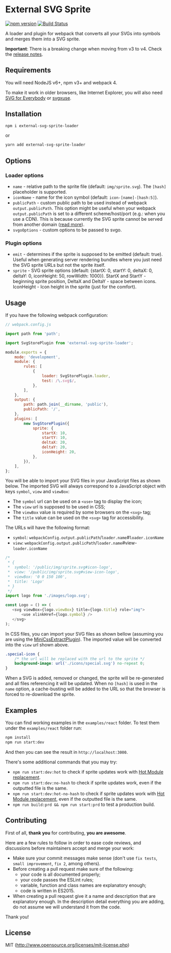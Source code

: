 # External SVG Sprite

[![npm version](https://badge.fury.io/js/external-svg-sprite-loader.svg)](https://badge.fury.io/js/external-svg-sprite-loader)
[![Build Status](https://travis-ci.org/karify/external-svg-sprite-loader.svg?branch=master)](https://travis-ci.org/karify/external-svg-sprite-loader)

A loader and plugin for webpack that converts all your SVGs into symbols and merges them into a SVG sprite.

**Important**: There is a breaking change when moving from v3 to v4. Check the [release notes](https://github.com/karify/external-svg-sprite-loader/releases/tag/v4.0.0).

## Requirements

You will need NodeJS v6+, npm v3+ and webpack 4.

To make it work in older browsers, like Internet Explorer, you will also need [SVG for Everybody](https://github.com/jonathantneal/svg4everybody) or [svgxuse](https://github.com/Keyamoon/svgxuse).

## Installation

```bash
npm i external-svg-sprite-loader
```

or

```bash
yarn add external-svg-sprite-loader
```

## Options

### Loader options

- `name` - relative path to the sprite file (default: `img/sprite.svg`). The `[hash]` placeholder is supported.
- `iconName` - name for the icon symbol (default: `icon-[name]-[hash:5]`).
- `publicPath` - custom public path to be used instead of webpack `output.publicPath`. This option might be useful when your webpack `output.publicPath` is set to a different scheme/host/port (e.g.: when you use a CDN). This is because currently the SVG sprite cannot be served from another domain ([read more](https://stackoverflow.com/questions/32850536/cross-domain-svg-sprite)).
- `svgoOptions` - custom options to be passed to svgo.

### Plugin options

- `emit` - determines if the sprite is supposed to be emitted (default: true). Useful when generating server rendering bundles where you just need the SVG sprite URLs but not the sprite itself.
- `sprite` - SVG sprite options (default: {startX: 0, startY: 0, deltaX: 0, deltaY: 0, iconHeight: 50, rowWidth: 1000}). StartX and StartY - beginning sprite position, DeltaX and DeltaY - space between icons. IconHeight - Icon height in the sprite (just for the comfort).

## Usage

If you have the following webpack configuration:

```js
// webpack.config.js

import path from 'path';

import SvgStorePlugin from 'external-svg-sprite-loader';

module.exports = {
    mode: 'development',
    module: {
        rules: [
            {
                loader: SvgStorePlugin.loader,
                test: /\.svg$/,
            },
        ],
    },
    output: {
        path: path.join(__dirname, 'public'),
        publicPath: '/',
    },
    plugins: [
        new SvgStorePlugin({
            sprite: {
                startX: 10,
                startY: 10,
                deltaX: 20,
                deltaY: 20,
                iconHeight: 20,
            },
        }),
    ],
};
```

You will be able to import your SVG files in your JavaScript files as shown below.
The imported SVG will always correspond to a JavaScript object with keys `symbol`, `view` and `viewBox`:
- The `symbol` url can be used on a `<use>` tag to display the icon;
- The `view` url is supposed to be used in CSS;
- The `viewBox` value is required by some browsers on the `<svg>` tag;
- The `title` value can be used on the `<svg>` tag for accessibility.

The URLs will have the following format:
- `symbol`: `webpackConfig.output.publicPath`/`loader.name`#`loader.iconName`
- `view`: `webpackConfig.output.publicPath`/`loader.name`#view-`loader.iconName`

```js
/*
 * {
 *  symbol: '/public/img/sprite.svg#icon-logo',
 *  view: '/public/img/sprite.svg#view-icon-logo',
 *  viewBox: '0 0 150 100',
 *  title: 'Logo'
 * }
 */
import logo from './images/logo.svg';

const Logo = () => (
   <svg viewBox={logo.viewBox} title={logo.title} role="img">
       <use xlinkHref={logo.symbol} />
   </svg>
);
```

In CSS files, you can import your SVG files as shown bellow (assuming you are using the [MiniCssExtractPlugin](https://github.com/webpack-contrib/mini-css-extract-plugin)).
The imported value will be converted into the `view` url shown above.

```css
.special-icon {
    /* the url will be replaced with the url to the sprite */
    background-image: url('./icons/special.svg') no-repeat 0;
}
```

When a SVG is added, removed or changed, the sprite will be re-generated and all files referencing it will be updated. When no `[hash]` is used in the `name` option, a cache-busting will be added to the URL so that the browser is forced to re-download the sprite.

## Examples

You can find working examples in the `examples/react` folder. To test them under the `examples/react` folder run:

```bash
npm install
npm run start:dev
```

And then you can see the result in `http://localhost:3000`.

There's some additional commands that you may try:

- `npm run start:dev:hot` to check if sprite updates work with [Hot Module replacement](https://webpack.js.org/guides/hot-module-replacement/).
- `npm run start:dev:no-hash` to check if sprite updates work, even if the outputted file is the same.
- `npm run start:dev:hot-no-hash` to check if sprite updates work with [Hot Module replacement](https://webpack.js.org/guides/hot-module-replacement/), even if the outputted file is the same.
- `npm run build:prd && npm run start:prd` to test a production build.

## Contributing

First of all, **thank you** for contributing, **you are awesome**.

Here are a few rules to follow in order to ease code reviews, and discussions before maintainers accept and merge your work:

- Make sure your commit messages make sense (don't use `fix tests`, `small improvement`, `fix 2`, among others).
- Before creating a pull request make sure of the following:
    - your code is all documented properly;
    - your code passes the ESLint rules;
    - variable, function and class names are explanatory enough;
    - code is written in ES2015.
- When creating a pull request give it a name and description that are explanatory enough. In the description detail everything you are adding, do not assume we will understand it from the code.

Thank you!

## License

MIT (http://www.opensource.org/licenses/mit-license.php)
